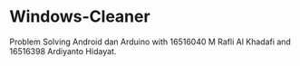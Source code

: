 # Windows-Cleaner
Problem Solving Android dan Arduino with 16516040 M Rafli Al Khadafi and 16516398 Ardiyanto Hidayat. 
